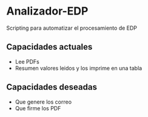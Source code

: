# Analizador-EDP
Scripting para automatizar el procesamiento de EDP

## Capacidades actuales
* Lee PDFs
* Resumen valores leidos y los imprime en una tabla

## Capacidades deseadas
* Que genere los correo
* Que firme los PDF